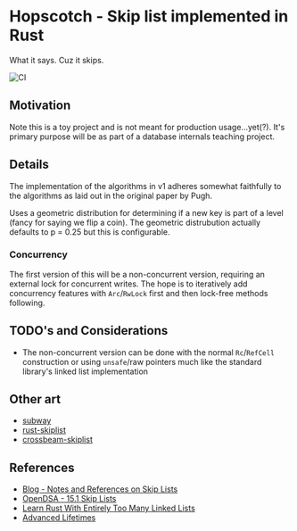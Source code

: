 # Hopscotch - Skip list implemented in Rust

What it says. Cuz it skips.

![CI](https://github.com/nerdondon/hopscotch/workflows/ci.yml/badge.svg)

## Motivation

Note this is a toy project and is not meant for production usage...yet(?). It's primary purpose will
be as part of a database internals teaching project.

## Details

The implementation of the algorithms in v1 adheres somewhat faithfully to the algorithms as laid out
in the original paper by Pugh.

Uses a geometric distribution for determining if a new key is part of a level (fancy for saying we
flip a coin). The geometric distrubution actually defaults to p = 0.25 but this is configurable.

### Concurrency

The first version of this will be a non-concurrent version, requiring an external lock for
concurrent writes. The hope is to iteratively add concurrency features with `Arc`/`RwLock` first and
then lock-free methods following.

## TODO's and Considerations

- The non-concurrent version can be done with the normal `Rc`/`RefCell` construction or using
  `unsafe`/raw pointers much like the standard library's linked list implementation

## Other art

- [subway](https://github.com/sushrut141/subway)
- [rust-skiplist](https://github.com/JP-Ellis/rust-skiplist)
- [crossbeam-skiplist](https://github.com/crossbeam-rs/crossbeam/tree/master/crossbeam-skiplist)

## References

- [Blog - Notes and References on Skip Lists](https://blog.nerdondon.com/skip-list/)
- [OpenDSA - 15.1 Skip Lists](https://opendsa-server.cs.vt.edu/OpenDSA/Books/CS3/html/SkipList.html)
- [Learn Rust With Entirely Too Many Linked Lists](https://rust-unofficial.github.io/too-many-lists/)
- [Advanced Lifetimes](http://web.mit.edu/rust-lang_v1.25/arch/amd64_ubuntu1404/share/doc/rust/html/book/second-edition/ch19-02-advanced-lifetimes.html)
